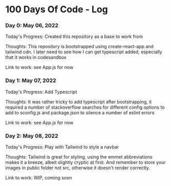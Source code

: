 # 100 Days Of Code - Log
### Day 0: May 06, 2022

Today's Progress: Created this repository as a base to work from 

Thoughts: This repository is bootstrapped using create-react-app and tailwind cdn. I later need to see how I can get typescript added, especially that it works in codesandbox

Link to work: see App.js for now

### Day 1: May 07, 2022

Today's Progress: Add Typescript 

Thoughts: It was rather tricky to add typescript after bootstrapping, it required a number of stackoverflow searches for different config options to add to sconfig.js and package.json to silence a number of eslint errors

Link to work: see App.js for now

### Day 2: May 08, 2022

Today's Progress: Play with Tailwind to style a navbar

Thoughts: Tailwind is great for styling, using the emmet abbreviations makes it a breeze, albeit slightly cryptic at first. And remember to store your images in public folder not src, otherwise it doesn't render correctly.

Link to work: WIP, coming soon
